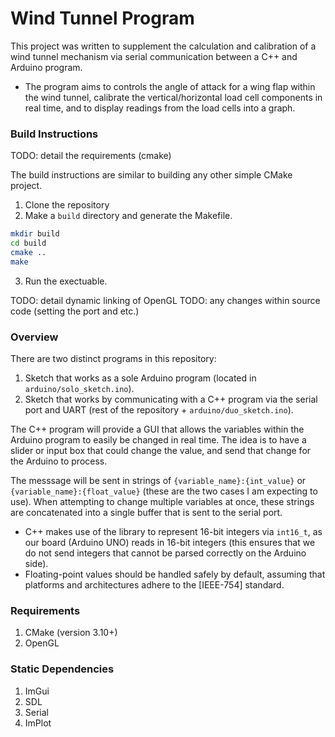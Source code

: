 # Wind Tunnel Program

This project was written to supplement the calculation and calibration of a wind tunnel mechanism via serial communication between a C++ and Arduino program. 
- The program aims to controls the angle of attack for a wing flap within the wind tunnel, calibrate the vertical/horizontal load cell components in real time, and to display readings from the load cells into a graph.

### Build Instructions
TODO: detail the requirements (cmake)

The build instructions are similar to building any other simple CMake project.
1. Clone the repository
2. Make a `build` directory and generate the Makefile. 
```bash
mkdir build
cd build
cmake ..
make
```
3. Run the exectuable.

TODO: detail dynamic linking of OpenGL
TODO: any changes within source code (setting the port and etc.)

### Overview

There are two distinct programs in this repository: 

1. Sketch that works as a sole Arduino program (located in `arduino/solo_sketch.ino`).
2. Sketch that works by communicating with a C++ program via the serial port and UART (rest of the repository + `arduino/duo_sketch.ino`).

The C++ program will provide a GUI that allows the variables within the Arduino program to easily be changed in real time. The idea is to have a slider or input box that could change the value, and send that change for the Arduino to process.

The messsage will be sent in strings of `{variable_name}:{int_value}` or `{variable_name}:{float_value}` (these are the two cases I am expecting to use). When attempting to change multiple variables at once, these strings are concatenated into a single buffer that is sent to the serial port.
- C++ makes use of the <cstdint> library to represent 16-bit integers via `int16_t`, as our board (Arduino UNO) reads in 16-bit integers (this ensures that we do not send integers that cannot be parsed correctly on the Arduino side).
- Floating-point values should be handled safely by default, assuming that platforms and architectures adhere to the [IEEE-754] standard.

### Requirements
1. CMake (version 3.10+)
2. OpenGL

### Static Dependencies
1. ImGui
2. SDL
3. Serial
4. ImPlot
